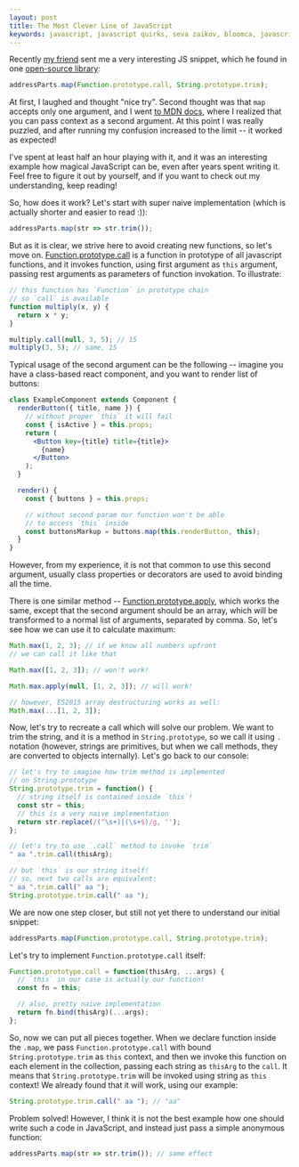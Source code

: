 ```yaml
---
layout: post
title: The Most Clever Line of JavaScript
keywords: javascript, javascript quirks, seva zaikov, bloomca, javascript snippet, javascript prototypes, javascript, javascript call, javascript this
---
```


Recently [my friend](https://twitter.com/vedroarbuzov) sent me a very interesting JS snippet, which he found in one [open-source library](https://github.com/pelias/openstreetmap/blob/313f208ea323232919e42bf88871d8e19ddacec3/stream/address_extractor.js#L54):

```js
addressParts.map(Function.prototype.call, String.prototype.trim);
```

At first, I laughed and thought "nice try". Second thought was that `map` accepts only one argument, and I went [to MDN docs](https://developer.mozilla.org/en-US/docs/Web/JavaScript/Reference/Global_Objects/Array/map), where I realized that you can pass context as a second argument. At this point I was really puzzled, and after running my confusion increased to the limit -- it worked as expected!

I've spent at least half an hour playing with it, and it was an interesting example how magical JavaScript can be, even after years spent writing it. Feel free to figure it out by yourself, and if you want to check out my understanding, keep reading!

So, how does it work? Let's start with super naive implementation (which is actually shorter and easier to read :)):

```js
addressParts.map(str => str.trim());
```

But as it is clear, we strive here to avoid creating new functions, so let's move on. [Function.prototype.call](https://developer.mozilla.org/en-US/docs/Web/JavaScript/Reference/Global_Objects/Function/call) is a function in prototype of all javascript functions, and it invokes function, using first argument as `this` argument, passing rest arguments as parameters of function invokation. To illustrate:

```js
// this function has `Function` in prototype chain
// so `call` is available
function multiply(x, y) {
  return x * y;
}

multiply.call(null, 3, 5); // 15
multiply(3, 5); // same, 15
```

Typical usage of the second argument can be the following -- imagine you have a class-based react component, and you want to render list of buttons:

```jsx
class ExampleComponent extends Component {
  renderButton({ title, name }) {
    // without proper `this` it will fail
    const { isActive } = this.props;
    return (
      <Button key={title} title={title}>
        {name}
      </Button>
    );
  }

  render() {
    const { buttons } = this.props;

    // without second param our function won't be able
    // to access `this` inside
    const buttonsMarkup = buttons.map(this.renderButton, this);
  }
}
```

However, from my experience, it is not that common to use this second argument, usually class properties or decorators are used to avoid binding all the time.

There is one similar method -- [Function.prototype.apply](https://developer.mozilla.org/en-US/docs/Web/JavaScript/Reference/Global_Objects/Function/apply), which works the same, except that the second argument should be an array, which will be transformed to a normal list of arguments, separated by comma. So, let's see how we can use it to calculate maximum:

```js
Math.max(1, 2, 3); // if we know all numbers upfront
// we can call it like that

Math.max([1, 2, 3]); // won't work!

Math.max.apply(null, [1, 2, 3]); // will work!

// however, ES2015 array destructuring works as well:
Math.max(...[1, 2, 3]);
```

Now, let's try to recreate a call which will solve our problem. We want to trim the string, and it is a method in `String.prototype`, so we call it using `.` notation (however, strings are primitives, but when we call methods, they are converted to objects internally). Let's go back to our console:

```js
// let's try to imagine how trim method is implemented
// on String.prototype
String.prototype.trim = function() {
  // string itself is contained inside `this`!
  const str = this;
  // this is a very naive implementation
  return str.replace(/(^\s+)|(\s+$)/g, '');
};

// let's try to use `.call` method to invoke `trim`
" aa ".trim.call(thisArg);

// but `this` is our string itself!
// so, next two calls are equivalent:
" aa ".trim.call(" aa ");
String.prototype.trim.call(" aa ");
```

We are now one step closer, but still not yet there to understand our initial snippet:

```js
addressParts.map(Function.prototype.call, String.prototype.trim);
```

Let's try to implement `Function.prototype.call` itself:

```js
Function.prototype.call = function(thisArg, ...args) {
  // `this` in our case is actually our function!
  const fn = this;

  // also, pretty naive implementation
  return fn.bind(thisArg)(...args);
};
```

So, now we can put all pieces together. When we declare function inside the `.map`, we pass `Function.prototype.call` with bound `String.prototype.trim` as `this` context, and then we invoke this function on each element in the collection, passing each string as `thisArg` to the `call`.
It means that `String.prototype.trim` will be invoked using string as `this` context! We already found that it will work, using our example:

```js
String.prototype.trim.call(" aa "); // "aa"
```

Problem solved! However, I think it is not the best example how one should write such a code in JavaScript, and instead just pass a simple anonymous function:

```js
addressParts.map(str => str.trim()); // same effect
```